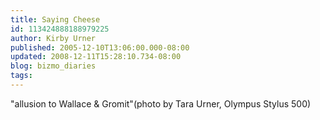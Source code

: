 ```yaml
---
title: Saying Cheese
id: 113424888188979225
author: Kirby Urner
published: 2005-12-10T13:06:00.000-08:00
updated: 2008-12-11T15:28:10.734-08:00
blog: bizmo_diaries
tags: 
---
```


[](http://photos1.blogger.com/blogger/1134/545/1600/cheese.jpg)"allusion to Wallace & Gromit"(photo by Tara Urner, Olympus Stylus 500)